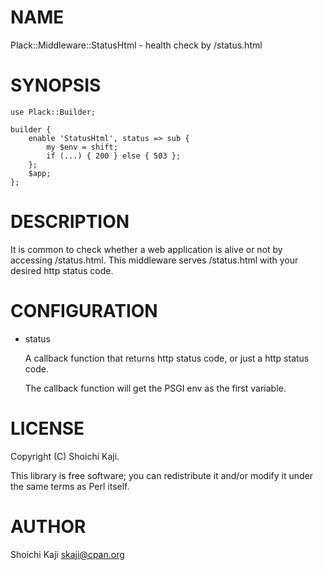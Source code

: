 # NAME

Plack::Middleware::StatusHtml - health check by /status.html

# SYNOPSIS

    use Plack::Builder;

    builder {
        enable 'StatusHtml', status => sub {
            my $env = shift;
            if (...) { 200 } else { 503 };
        };
        $app;
    };

# DESCRIPTION

It is common to check whether a web application is alive or not
by accessing /status.html.
This middleware serves /status.html with your desired http status code.

# CONFIGURATION

- status

    A callback function that returns http status code,
    or just a http status code.

    The callback function will get the PSGI env as the first variable.

# LICENSE

Copyright (C) Shoichi Kaji.

This library is free software; you can redistribute it and/or modify
it under the same terms as Perl itself.

# AUTHOR

Shoichi Kaji <skaji@cpan.org>
